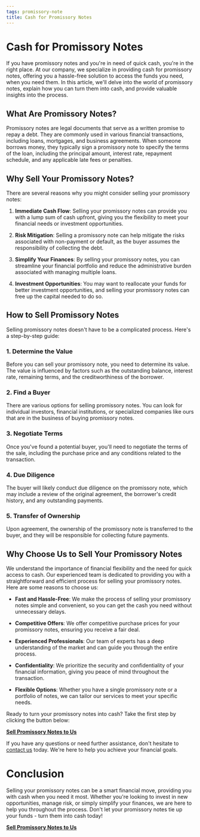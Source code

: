 ```yaml
---
tags: promissory-note
title: Cash for Promissory Notes
---
```


# Cash for Promissory Notes

If you have promissory notes and you're in need of quick cash, you're in the right place. At our company, we specialize in providing cash for promissory notes, offering you a hassle-free solution to access the funds you need, when you need them. In this article, we'll delve into the world of promissory notes, explain how you can turn them into cash, and provide valuable insights into the process.

## What Are Promissory Notes?

Promissory notes are legal documents that serve as a written promise to repay a debt. They are commonly used in various financial transactions, including loans, mortgages, and business agreements. When someone borrows money, they typically sign a promissory note to specify the terms of the loan, including the principal amount, interest rate, repayment schedule, and any applicable late fees or penalties.

## Why Sell Your Promissory Notes?

There are several reasons why you might consider selling your promissory notes:

1. **Immediate Cash Flow**: Selling your promissory notes can provide you with a lump sum of cash upfront, giving you the flexibility to meet your financial needs or investment opportunities.

2. **Risk Mitigation**: Selling a promissory note can help mitigate the risks associated with non-payment or default, as the buyer assumes the responsibility of collecting the debt.

3. **Simplify Your Finances**: By selling your promissory notes, you can streamline your financial portfolio and reduce the administrative burden associated with managing multiple loans.

4. **Investment Opportunities**: You may want to reallocate your funds for better investment opportunities, and selling your promissory notes can free up the capital needed to do so.

## How to Sell Promissory Notes

Selling promissory notes doesn't have to be a complicated process. Here's a step-by-step guide:

### 1. Determine the Value

Before you can sell your promissory note, you need to determine its value. The value is influenced by factors such as the outstanding balance, interest rate, remaining terms, and the creditworthiness of the borrower.

### 2. Find a Buyer

There are various options for selling promissory notes. You can look for individual investors, financial institutions, or specialized companies like ours that are in the business of buying promissory notes.

### 3. Negotiate Terms

Once you've found a potential buyer, you'll need to negotiate the terms of the sale, including the purchase price and any conditions related to the transaction.

### 4. Due Diligence

The buyer will likely conduct due diligence on the promissory note, which may include a review of the original agreement, the borrower's credit history, and any outstanding payments.

### 5. Transfer of Ownership

Upon agreement, the ownership of the promissory note is transferred to the buyer, and they will be responsible for collecting future payments.

## Why Choose Us to Sell Your Promissory Notes

We understand the importance of financial flexibility and the need for quick access to cash. Our experienced team is dedicated to providing you with a straightforward and efficient process for selling your promissory notes. Here are some reasons to choose us:

- **Fast and Hassle-Free**: We make the process of selling your promissory notes simple and convenient, so you can get the cash you need without unnecessary delays.

- **Competitive Offers**: We offer competitive purchase prices for your promissory notes, ensuring you receive a fair deal.

- **Experienced Professionals**: Our team of experts has a deep understanding of the market and can guide you through the entire process.

- **Confidentiality**: We prioritize the security and confidentiality of your financial information, giving you peace of mind throughout the transaction.

- **Flexible Options**: Whether you have a single promissory note or a portfolio of notes, we can tailor our services to meet your specific needs.

Ready to turn your promissory notes into cash? Take the first step by clicking the button below:

[**Sell Promissory Notes to Us**](#)

If you have any questions or need further assistance, don't hesitate to [contact us](#) today. We're here to help you achieve your financial goals.

# Conclusion

Selling your promissory notes can be a smart financial move, providing you with cash when you need it most. Whether you're looking to invest in new opportunities, manage risk, or simply simplify your finances, we are here to help you throughout the process. Don't let your promissory notes tie up your funds - turn them into cash today!

[**Sell Promissory Notes to Us**](#)